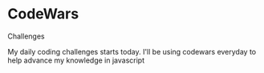 # CodeWars
Challenges 

My daily coding challenges starts today. I'll be using codewars everyday to help advance my knowledge in javascript
